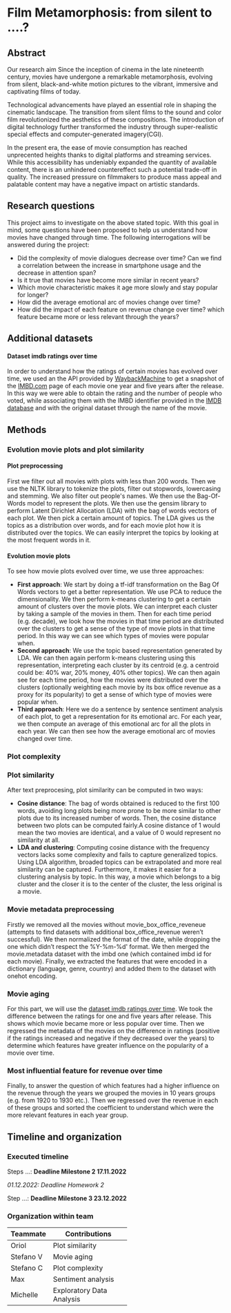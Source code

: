 # Film Metamorphosis: from silent to ....?

## Abstract

Our research aim 
Since the inception of cinema in the late nineteenth century, movies have undergone a remarkable metamorphosis, evolving from silent, black-and-white motion pictures to the vibrant, immersive and captivating films of today. 

Technological advancements have played an essential role in shaping the cinematic landscape. The transition from silent films to the sound and color film revolutionized the aesthetics of these compositions. The introduction of digital technology further transformed the industry through super-realistic special effects and computer-generated imagery(CGI).

In the present era, the ease of movie consumption has reached unprecented heights thanks to digital platforms and streaming services. While this accessibility has undeniably expanded the quantity of available content, there is an unhindered countereffect such a potential trade-off in quality. The increased pressure on filmmakers to produce mass appeal and palatable content may have a negative impact on artistic standards.



## Research questions
This project aims to investigate on the above stated topic. With this goal in mind, some questions have been proposed to help us understand how movies have changed through time. The following interrogations will be answered during the project:

- Did the complexity of movie dialogues decrease over time? Can we find a correlation between the increase in smartphone usage and the decrease in attention span? 
- Is it true that movies have become more similar in recent years? 
- Which movie characteristic makes it age more slowly and stay popular for longer?
- How did the average emotional arc of movies change over time? 
- How did the impact of each feature on revenue change over time? which feature became more or less relevant through the years? 


## Additional datasets

#### Dataset imdb ratings over time 

In order to understand how the ratings of certain movies has evolved over time, we used an the API provided by [WaybackMachine](https://archive.org/help/wayback_api.php) to get a snapshot of the [IMBD.com](https://www.imdb.com/) page of each movie one year and five years after the release. In this way we were able to obtain the rating and the number of people who voted, while associating them with the IMBD identifier provided in the [IMDB database](https://datasets.imdbws.com/title.basics.tsv.gz) and with the original dataset through the name of the movie.

<!-- imdb_ratings -->

## Methods

### Evolution movie plots and plot similarity
#### Plot preprocessing
First we filter out all movies with plots with less than 200 words. Then we use the NLTK library to tokenize the plots, filter out stopwords, lowercasing and stemming. We also filter out people's names. We then use the Bag-Of-Words model to represent the plots. We then use the gensim library to perform Latent Dirichlet Allocation (LDA) with the bag of words vectors of each plot. We then pick a certain amount of topics. The LDA gives us the topics as a distribution over words, and for each movie plot how it is distributed over the topics. We can easily interpret the topics by looking at the most frequent words in it. 

#### Evolution movie plots

To see how movie plots evolved over time, we use three approaches: 
- **First approach**: We start by doing a tf-idf transformation on the Bag Of Words vectors to get a better representation. We use PCA to reduce the dimensionality. We then perform k-means clustering to get a certain amount of clusters over the movie plots. We can interpret each cluster by taking a sample of the movies in them. Then for each time period (e.g. decade), we look how the movies in that time period are distributed over the clusters to get a sense of the type of movie plots in that time period. In this way we can see which types of movies were popular when.
- **Second approach**: We use the topic based representation generated by LDA. We can then again perform k-means clustering using this representation, interpreting each cluster by its centroid (e.g. a centroid could be: 40% war, 20% money, 40% other topics). We can then again see for each time period, how the movies were distributed over the clusters (optionally weighting each movie by its box office revenue as a proxy for its popularity) to get a sense of which type of movies were popular when.
- **Third approach**: Here we do a sentence by sentence sentiment analysis of each plot, to get a representation for its emotional arc. For each year, we then compute an average of this emotional arc for all the plots in each year. We can then see how the average emotional arc of movies changed over time.

### Plot complexity

### Plot similarity
After text preprocesing, plot similarity can be computed in two ways:
- **Cosine distance**: The bag of words obtained is reduced to the first 100 words, avoiding long plots being more prone to be more similar to other plots due to its increased number of words. Then, the cosine distance between two plots can be computed fairly.A cosine distance of 1 would mean the two movies are identical, and a value of 0 would represent no similarity at all.
- **LDA and clustering**: Computing cosine distance with the frequency vectors lacks some complexity and fails to capture generalized topics. Using LDA algorithm, broaded topics can be extrapolated and more real similarity can be captured. Furthermore, it makes it easier for a clustering analysis by topic. In this way,  a movie which belongs to a big cluster and the closer it is to the center of the cluster, the less original is a movie.
 

### Movie metadata preprocessing

Firstly we removed all the movies without movie_box_office_reveneue (attempts to find datasets with additional box_office_revenue weren’t successful). We then normalized the format of the date, while dropping the one which didn’t respect the %Y-%m-%d' format. 
We then merged the movie.metadata dataset with the imbd one (which contained imbd id for each movie). Finally, we extracted the features that were encoded in a dictionary (language, genre, country) and added them to the dataset with onehot encoding. 

### Movie aging
For this part, we will use the [dataset imdb ratings over time](#Dataset-imdb-ratings-over-time). We took the difference between the ratings for one and five years after release. This shows which movie became more or less popular over time. Then we regressed the metadata of the movies on the difference in ratings (positive if the ratings increased and negative if they decreased over the years) to determine which features have greater influence on the popularity of a movie over time. 

### Most influential feature for revenue over time

Finally, to answer the question of which features had a higher influence on the revenue through the years we grouped the movies in 10 years groups (e.g. from 1920 to 1930 etc.). Then we regressed over the revenue in each of these groups and sorted the coefficient to understand which were the more relevant features in each year group. 

## Timeline and organization

### Executed timeline

Steps ...: **Deadline Milestone 2 17.11.2022**

*01.12.2022: Deadline Homework 2*

Step ...: **Deadline Milestone 3 23.12.2022**

### Organization within team

<table class="tg" style="table-layout: fixed; width: 342px">
<colgroup>
<col style="width: 16px">
<col style="width: 180px">
</colgroup>
<thead>
  <tr>
    <th class="tg-0lax">Teammate</th>
    <th class="tg-0lax">Contributions</th>
  </tr>
</thead>
<tbody>
  <tr>
    <td class="tg-0lax">Oriol </td>
    <td class="tg-0lax">Plot similarity</td>
  </tr>
  <tr>
    <td class="tg-0lax">Stefano V </td>
    <td class="tg-0lax">Movie aging</td>
  </tr>
  <tr>
    <td class="tg-0lax">Stefano C</td>
    <td class="tg-0lax">Plot complexity</td>
  </tr>
  <tr>
    <td class="tg-0lax">Max</td>
    <td class="tg-0lax">Sentiment analysis</td>
  </tr>
  <tr>
    <td class="tg-0lax">Michelle</td>
    <td class="tg-0lax">Exploratory Data Analysis</td>
  </tr>
</tbody>
</table>
